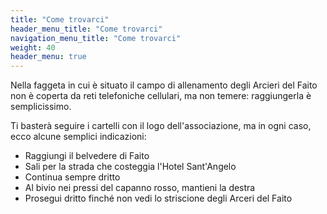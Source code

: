 ```yaml
---
title: "Come trovarci"
header_menu_title: "Come trovarci"
navigation_menu_title: "Come trovarci"
weight: 40
header_menu: true
---
```

Nella faggeta in cui è situato il campo di allenamento degli Arcieri del Faito non è coperta da reti telefoniche cellulari, ma non temere: raggiungerla è semplicissimo.

Ti basterà seguire i cartelli con il logo dell'associazione, ma in ogni caso, ecco alcune semplici indicazioni:
* Raggiungi il belvedere di Faito
* Sali per la strada che costeggia l'Hotel Sant'Angelo
* Continua sempre dritto
* Al bivio nei pressi del capanno rosso, mantieni la destra
* Prosegui dritto finché non vedi lo striscione degli Arceri del Faito

